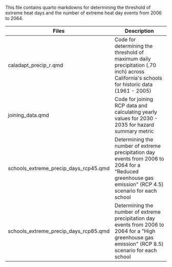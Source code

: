 This file contains quarto markdowns for determining the threshold of extreme heat days and the number of extreme heat day events from 2006 to 2064.

| Files      | Description|
-------------|--------
| caladapt_precip_r.qmd |  Code for determining the threshold of maximum daily precipitation (.70 inch) across California's schools for historic data (1961 - 2005) |
| joining_data.qmd | Code for joining RCP data and calculating yearly values for 2030 - 2035 for hazard summary metric |
|schools_extreme_precip_days_rcp45.qmd| Determining the number of extreme precipitation day events from 2006 to 2064 for a "Reduced greenhouse gas emission" (RCP 4.5) scenario for each school | 
|schools_extreme_precip_days_rcp85.qmd| Determining the number of extreme precipitation day events from 2006 to 2064 for a "High greenhouse gas emission" (RCP 8.5) scenario for each school | 
